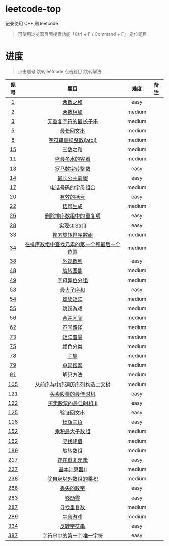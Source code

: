 # leetcode-top

记录使用 C++ 刷 leetcode

> 可使用浏览器页面搜索功能「Ctrl + F / Command + F」 定位题目

# 进度

> 点击题号 跳转leetcode
> 点击题目 跳转解法

|                             题号                             |                             题目                             |  难度  | 备注 |
| :----------------------------------------------------------: | :----------------------------------------------------------: | :----: | :--: |
|        [1](https://leetcode-cn.com/problems/two-sum/)        |                   [两数之和](/easy/1.cpp)                    |  easy  |      |
|    [2](https://leetcode-cn.com/problems/add-two-numbers/)    |                  [两数相加](/medium/2.cpp)                   | medium |      |
| [3](https://leetcode-cn.com/problems/longest-substring-without-repeating-characters/) |            [无重复字符的最长子串](/medium/3.cpp)             | medium |      |
| [5](https://leetcode-cn.com/problems/longest-palindromic-substring/) |                 [最长回文串](/medium/5.cpp)                  | medium |      |
| [8](https://leetcode-cn.com/problems/string-to-integer-atoi/) |            [字符串装换整数(atoi)](/medium/8.cpp)             | medium |      |
|         [15](https://leetcode-cn.com/problems/3sum/)         |                  [三数之和](/medium/15.cpp)                  | medium |      |
| [11](https://leetcode-cn.com/problems/container-with-most-water/) |               [盛最多水的容器](/medium/11.cpp)               | medium |      |
|   [13](https://leetcode-cn.com/problems/roman-to-integer/)   |               [罗马数字转整数](/medium/13.cpp)               |  easy  |      |
| [14](https://leetcode-cn.com/problems/longest-common-prefix/) |                 [最长公共前缀](/easy/14.cpp)                 |  easy  |      |
| [17](https://leetcode-cn.com/problems/letter-combinations-of-a-phone-number/) |             [电话号码的字母组合](/medium/17.cpp)             | medium |      |
|  [20](https://leetcode-cn.com/problems/valid-parentheses/)   |                  [有效的括号](/easy/20.cpp)                  |  easy  |      |
| [22](https://leetcode-cn.com/problems/generate-parentheses/) |                  [括号生成](/medium/22.cpp)                  | medium |      |
| [26](https://leetcode-cn.com/problems/remove-duplicates-from-sorted-array/) |            [删除排序数组中的重复项](/easy/26.cpp)            |  easy  |      |
|   [28](https://leetcode-cn.com/problems/implement-strstr/)   |                 [实现strStr[]](/easy/28.cpp)                 |  easy  |      |
| [33](https://leetcode-cn.com/problems/search-in-rotated-sorted-array/) |              [搜索旋转排序数组](/medium/33/cpp)              | medium |      |
| [34](https://leetcode-cn.com/problems/find-first-and-last-position-of-element-in-sorted-array/) | [在排序数组中查找元素的第一个和最后一个位置](/medium/34.cpp) | medium |      |
|    [38](https://leetcode-cn.com/problems/count-and-say/)     |                   [外观数列](/easy/38.cpp)                   |  easy  |      |
|     [48](https://leetcode-cn.com/problems/rotate-image/)     |                  [旋转图像](/medium/48.cpp)                  | medium |      |
|    [49](https://leetcode-cn.com/problems/group-anagrams/)    |                [字母异位分组](/mediun/49.cpp)                | medium |      |
|   [53](https://leetcode-cn.com/problems/maximum-subarray/)   |                  [最大子序和](/easy/53.cpp)                  |  easy  |      |
|    [54](https://leetcode-cn.com/problems/spiral-matrix/)     |                  [螺旋矩阵](/medium/54.cpp)                  | medium |      |
|      [55](https://leetcode-cn.com/problems/jump-game/)       |                  [跳跃游戏](/medium/55.cpp)                  | medium |      |
|   [56](https://leetcode-cn.com/problems/merge-intervals/)    |                  [合并区间](/medium/56.cpp)                  | medium |      |
|     [62](https://leetcode-cn.com/problems/unique-paths/)     |                  [不同路径](/medium/62.cpp)                  | medium |      |
|  [73](https://leetcode-cn.com/problems/set-matrix-zeroes/)   |                  [矩阵置零](/medium/73.cpp)                  | medium |      |
|     [75](https://leetcode-cn.com/problems/sort-colors/)      |                  [颜色分类](/medium/75.cpp)                  | medium |      |
|   [78](https://leetcode-cn.com/problems/subsets/solution/)   |                    [子集](/medium/78.cpp)                    | medium |      |
|     [79](https://leetcode-cn.com/problems/word-search/)      |                  [单词搜索](/medium/79.cpp)                  | medium |      |
|     [91](https://leetcode-cn.com/problems/decode-ways/)      |                  [解码方法](/medium/91.cpp)                  | medium |      |
| [105](https://leetcode-cn.com/problems/construct-binary-tree-from-preorder-and-inorder-traversal/) |      [从前序与中序遍历序列构造二叉树](/medium/105.cpp)       | medium |      |
| [121](https://leetcode-cn.com/problems/best-time-to-buy-and-sell-stock/) |             [买卖股票的最佳时机](/easy/121.cpp)              |  easy  |      |
| [122](https://leetcode-cn.com/problems/best-time-to-buy-and-sell-stock-ii/) |            [买卖股票的最佳时机 II](/easy/122.cpp)            |  easy  |      |
|  [125](https://leetcode-cn.com/problems/valid-palindrome/)   |                 [验证回文串](/easy/125.cpp)                  |  easy  |      |
|  [118](https://leetcode-cn.com/problems/pascals-triangle/)   |                  [杨辉三角](/easy/118.cpp)                   |  easy  |      |
| [152](https://leetcode-cn.com/problems/maximum-product-subarray/) |              [乘积最大子数组](/medium/152.cpp)               | medium |      |
|  [162](https://leetcode-cn.com/problems/find-peak-element/)  |                 [寻找峰值](/medium/162.cpp)                  | medium |      |
|    [189](https://leetcode-cn.com/problems/rotate-array/)     |                 [旋转数组](/medium/189.cpp)                  | medium |      |
| [217](https://leetcode-cn.com/problems/contains-duplicate/)  |                [存在重复元素](/easy/217.cpp)                 |  easy  |      |
| [227](https://leetcode-cn.com/problems/basic-calculator-ii/) |               [基本计算器II](/medium/227.cpp)                | medium |      |
| [238](https://leetcode-cn.com/problems/product-of-array-except-self/) |           [除自身以外数组的乘积](/medium/238.cpp)            | medium |      |
|   [268](https://leetcode-cn.com/problems/missing-number/)    |                 [丢失的数字](/easy/268.cpp)                  |  easy  |      |
|     [283](https://leetcode-cn.com/problems/move-zeroes/)     |                   [移动零](/easy/283.cpp)                    |  easy  |      |
| [287](https://leetcode-cn.com/problems/find-the-duplicate-number/) |                [寻找重复数](/medium/287.cpp)                 | medium |      |
|    [289](https://leetcode-cn.com/problems/game-of-life/)     |                 [生命游戏](/medium/289.cpp)                  | medium |      |
|   [334](https://leetcode-cn.com/problems/reverse-string/)    |                 [反转字符串](/easy/334.cpp)                  |  easy  |      |
| [387](https://leetcode-cn.com/problems/first-unique-character-in-a-string/) |          [字符串中的第一个唯一字符](/easy/387.cpp)           |  easy  |      |

